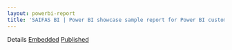 ```yaml
---
layout: powerbi-report
title: 'SAIFAS BI | Power BI showcase sample report for Power BI custom visual - SAIFAS Calendar'
---
```

Details
<a class='btn' href='./embedded'>Embedded</a>
<a class='btn' href='./published'>Published</a>
